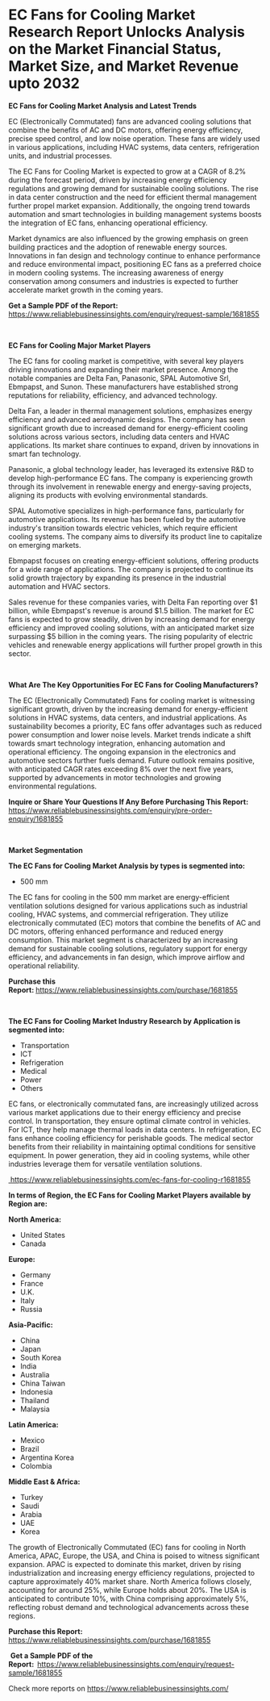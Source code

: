<p><h1>EC Fans for Cooling Market Research Report Unlocks Analysis on the Market Financial Status, Market Size, and Market Revenue upto 2032</h1></p><p><strong>EC Fans for Cooling Market Analysis and Latest Trends</strong></p>
<p><p>EC (Electronically Commutated) fans are advanced cooling solutions that combine the benefits of AC and DC motors, offering energy efficiency, precise speed control, and low noise operation. These fans are widely used in various applications, including HVAC systems, data centers, refrigeration units, and industrial processes. </p><p>The EC Fans for Cooling Market is expected to grow at a CAGR of 8.2% during the forecast period, driven by increasing energy efficiency regulations and growing demand for sustainable cooling solutions. The rise in data center construction and the need for efficient thermal management further propel market expansion. Additionally, the ongoing trend towards automation and smart technologies in building management systems boosts the integration of EC fans, enhancing operational efficiency.</p><p>Market dynamics are also influenced by the growing emphasis on green building practices and the adoption of renewable energy sources. Innovations in fan design and technology continue to enhance performance and reduce environmental impact, positioning EC fans as a preferred choice in modern cooling systems. The increasing awareness of energy conservation among consumers and industries is expected to further accelerate market growth in the coming years.</p></p>
<p><strong>Get a Sample PDF of the Report:&nbsp;</strong> <a href="https://www.reliablebusinessinsights.com/enquiry/request-sample/1681855?utm_campaign=3043&utm_medium=2&utm_source=Github&utm_content=ia&utm_term=24032025&utm_id=ec-fans-for-cooling">https://www.reliablebusinessinsights.com/enquiry/request-sample/1681855</a></p>
<p>&nbsp;</p>
<p><strong>EC Fans for Cooling Major Market Players</strong></p>
<p><p>The EC fans for cooling market is competitive, with several key players driving innovations and expanding their market presence. Among the notable companies are Delta Fan, Panasonic, SPAL Automotive Srl, Ebmpapst, and Sunon. These manufacturers have established strong reputations for reliability, efficiency, and advanced technology.</p><p>Delta Fan, a leader in thermal management solutions, emphasizes energy efficiency and advanced aerodynamic designs. The company has seen significant growth due to increased demand for energy-efficient cooling solutions across various sectors, including data centers and HVAC applications. Its market share continues to expand, driven by innovations in smart fan technology.</p><p>Panasonic, a global technology leader, has leveraged its extensive R&D to develop high-performance EC fans. The company is experiencing growth through its involvement in renewable energy and energy-saving projects, aligning its products with evolving environmental standards.</p><p>SPAL Automotive specializes in high-performance fans, particularly for automotive applications. Its revenue has been fueled by the automotive industry's transition towards electric vehicles, which require efficient cooling systems. The company aims to diversify its product line to capitalize on emerging markets.</p><p>Ebmpapst focuses on creating energy-efficient solutions, offering products for a wide range of applications. The company is projected to continue its solid growth trajectory by expanding its presence in the industrial automation and HVAC sectors.</p><p>Sales revenue for these companies varies, with Delta Fan reporting over $1 billion, while Ebmpapst's revenue is around $1.5 billion. The market for EC fans is expected to grow steadily, driven by increasing demand for energy efficiency and improved cooling solutions, with an anticipated market size surpassing $5 billion in the coming years. The rising popularity of electric vehicles and renewable energy applications will further propel growth in this sector.</p></p>
<p>&nbsp;</p>
<p><strong>What Are The Key Opportunities For EC Fans for Cooling Manufacturers?</strong></p>
<p><p>The EC (Electronically Commutated) Fans for cooling market is witnessing significant growth, driven by the increasing demand for energy-efficient solutions in HVAC systems, data centers, and industrial applications. As sustainability becomes a priority, EC fans offer advantages such as reduced power consumption and lower noise levels. Market trends indicate a shift towards smart technology integration, enhancing automation and operational efficiency. The ongoing expansion in the electronics and automotive sectors further fuels demand. Future outlook remains positive, with anticipated CAGR rates exceeding 8% over the next five years, supported by advancements in motor technologies and growing environmental regulations.</p></p>
<p><strong>Inquire or Share Your Questions If Any Before Purchasing This Report:</strong> <a href="https://www.reliablebusinessinsights.com/enquiry/pre-order-enquiry/1681855?utm_campaign=3043&utm_medium=2&utm_source=Github&utm_content=ia&utm_term=24032025&utm_id=ec-fans-for-cooling">https://www.reliablebusinessinsights.com/enquiry/pre-order-enquiry/1681855</a></p>
<p>&nbsp;</p>
<p><strong>Market Segmentation</strong></p>
<p><strong>The EC Fans for Cooling Market Analysis by types is segmented into:</strong></p>
<p><ul><li>500 mm</li></ul></p>
<p><p>The EC fans for cooling in the 500 mm market are energy-efficient ventilation solutions designed for various applications such as industrial cooling, HVAC systems, and commercial refrigeration. They utilize electronically commutated (EC) motors that combine the benefits of AC and DC motors, offering enhanced performance and reduced energy consumption. This market segment is characterized by an increasing demand for sustainable cooling solutions, regulatory support for energy efficiency, and advancements in fan design, which improve airflow and operational reliability.</p></p>
<p><strong>Purchase this Report:&nbsp;</strong><a href="https://www.reliablebusinessinsights.com/purchase/1681855?utm_campaign=3043&utm_medium=2&utm_source=Github&utm_content=ia&utm_term=24032025&utm_id=ec-fans-for-cooling">https://www.reliablebusinessinsights.com/purchase/1681855</a></p>
<p>&nbsp;</p>
<p><strong>The EC Fans for Cooling Market Industry Research by Application is segmented into:</strong></p>
<p><ul><li>Transportation</li><li>ICT</li><li>Refrigeration</li><li>Medical</li><li>Power</li><li>Others</li></ul></p>
<p><p>EC fans, or electronically commutated fans, are increasingly utilized across various market applications due to their energy efficiency and precise control. In transportation, they ensure optimal climate control in vehicles. For ICT, they help manage thermal loads in data centers. In refrigeration, EC fans enhance cooling efficiency for perishable goods. The medical sector benefits from their reliability in maintaining optimal conditions for sensitive equipment. In power generation, they aid in cooling systems, while other industries leverage them for versatile ventilation solutions.</p></p>
<p><a href="https://www.reliablebusinessinsights.com/ec-fans-for-cooling-r1681855?utm_campaign=3043&utm_medium=2&utm_source=Github&utm_content=ia&utm_term=24032025&utm_id=ec-fans-for-cooling">&nbsp;https://www.reliablebusinessinsights.com/ec-fans-for-cooling-r1681855</a></p>
<p><strong>In terms of Region, the EC Fans for Cooling Market Players available by Region are:</strong></p>
<p>
    <p> <strong> North America: </strong>
        <ul>
            <li>United States</li>
            <li>Canada</li>
        </ul>
        </p> 
    <p> <strong> Europe: </strong>
        <ul>
            <li>Germany</li>
            <li>France</li>
            <li>U.K.</li>
            <li>Italy</li>
            <li>Russia</li>
        </ul>
        </p> 
    <p> <strong> Asia-Pacific: </strong>
        <ul>
            <li>China</li>
            <li>Japan</li>
            <li>South Korea</li>
            <li>India</li>
            <li>Australia</li>
            <li>China Taiwan</li>
            <li>Indonesia</li>
            <li>Thailand</li>
            <li>Malaysia</li>
        </ul>
        </p> 
    <p> <strong> Latin America: </strong>
        <ul>
            <li>Mexico</li>
            <li>Brazil</li>
            <li>Argentina Korea</li>
            <li>Colombia</li>
        </ul>
        </p> 
    <p> <strong> Middle East & Africa: </strong>
        <ul>
            <li>Turkey</li>
            <li>Saudi</li>
            <li>Arabia</li>
            <li>UAE</li>
            <li>Korea</li>
        </ul>
    </p>
    </p>
<p><p>The growth of Electronically Commutated (EC) fans for cooling in North America, APAC, Europe, the USA, and China is poised to witness significant expansion. APAC is expected to dominate this market, driven by rising industrialization and increasing energy efficiency regulations, projected to capture approximately 40% market share. North America follows closely, accounting for around 25%, while Europe holds about 20%. The USA is anticipated to contribute 10%, with China comprising approximately 5%, reflecting robust demand and technological advancements across these regions.</p></p>
<p><strong>Purchase this Report: </strong><a href="https://www.reliablebusinessinsights.com/purchase/1681855?utm_campaign=3043&utm_medium=2&utm_source=Github&utm_content=ia&utm_term=24032025&utm_id=ec-fans-for-cooling">https://www.reliablebusinessinsights.com/purchase/1681855</a></p>
<p>&nbsp;<strong>Get a Sample PDF of the Report:&nbsp;&nbsp;</strong><a href="https://www.reliablebusinessinsights.com/enquiry/request-sample/1681855?utm_campaign=3043&utm_medium=2&utm_source=Github&utm_content=ia&utm_term=24032025&utm_id=ec-fans-for-cooling">https://www.reliablebusinessinsights.com/enquiry/request-sample/1681855</a></p>
<p><strong></strong></p>
<p>Check more reports on <a href="https://www.reliablebusinessinsights.com/?utm_campaign=3043&utm_medium=2&utm_source=Github&utm_content=ia&utm_term=24032025&utm_id=ec-fans-for-cooling">https://www.reliablebusinessinsights.com/</a></p>